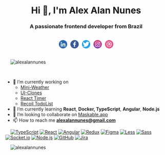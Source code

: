 
  
<h1  align="center">Hi 👋, I'm Alex Alan Nunes</h1>

<h3  align="center">A passionate frontend developer from Brazil</h3>

<br />

<div style="display:flex;align-items:center;gap:10px;justify-content:center" align="center">
  <a target="_blank" href="https://www.linkedin.com/in/alexalannunes/">
    <img src=".github/linkedin_icon_rounded.png" width="26" />
  </a>
  <a target="_blank" href="https://www.facebook.com/alexalannunes">
    <img src=".github/facebook_icon_rounded.png" width="26" />
  </a>
  <a target="_blank" href="https://twitter.com/alexalannunes">
    <img src=".github/twitter_icon_rounded.png" width="26" />
  </a>
  <a target="_blank" href="https://www.instagram.com/alexalannunes/">
    <img src=".github/instagram_icon_rounded.png" width="26" />
  </a>
  <a target="_blank" href="https://dribbble.com/alexalannunes">
    <img src=".github/dribbble_icon_rounded.png" width="26" />
  </a>
</div>

<br />

<p  align="left"> &nbsp;&nbsp;&nbsp;&nbsp;<img  src="https://komarev.com/ghpvc/?username=alexalannunes&label=Profile%20views&color=0e75b6&style=flat"  alt="alexalannunes" /> </p>


<br />

- 🔭 I’m currently working on 
  -  [Mini-Weather](https://mini-weather-rosy.vercel.app/)
  -  [UI-Clones](https://github.com/alexalannunes/ui-clones)
  -  [React Timer](https://github.com/alexalannunes/react-timer-pwa)
  -  [Recoil TodoList](https://github.com/alexalannunes/react-recoil-todolist)
- 🌱 I’m currently learning **React**, **Docker, TypeScript**, **Angular**, **Node.js**
- 👯 I’m looking to collaborate on [Maskable.app](https://maskable.app/)
- 📫 How to reach me **alexalannunes@gmail.com**

 
&nbsp;&nbsp;&nbsp;&nbsp;[![TypeScript](https://img.shields.io/badge/-TypeScript-1967d2?style=flat-square&logo=typescript&logoColor=white)](https://typescriptlang.org/)
[![React](https://img.shields.io/badge/-React-1967d2?style=flat-square&logo=react&logoColor=white)](https://pt-br.reactjs.org/)
[![Angular](https://img.shields.io/badge/-Angular-1967d2?style=flat-square&logo=angular&logoColor=white)](https://angular.io/)
[![Redux](https://img.shields.io/badge/-Redux-1967d2?style=flat-square&logo=redux&logoColor=white)](https://redux.js.org/)
[![Figma](https://img.shields.io/badge/-Figma-1967d2?style=flat-square&logo=figma&logoColor=white)](https://www.figma.com/)
[![Less](https://img.shields.io/badge/-Less-1967d2?style=flat-square&logo=less&logoColor=white)](https://lesscss.org/)
[![Sass](https://img.shields.io/badge/-Sass-1967d2?style=flat-square&logo=sass&logoColor=white)](https://sass-lang.com/)
[![Socket.io](https://img.shields.io/badge/-Socket.io-1967d2?style=flat-square&logo=socket.io&logoColor=white)](https://socket.io/)
[![Node.js](https://img.shields.io/badge/-Node.js-1967d2?style=flat-square&logo=node.js&logoColor=white)](https://nodejs.org/en/)
[![GitHub](https://img.shields.io/badge/-GitHub-1967d2?style=flat-square&logo=github&logoColor=white)](https://github.com/)
[![Jira](https://img.shields.io/badge/-Jira-1967d2?style=flat-square&logo=jira&logoColor=white)](https://www.atlassian.com/br/software/jira)

&nbsp;&nbsp;&nbsp;&nbsp;<img src="https://github-readme-stats.vercel.app/api?username=alexalannunes&show_icons=true&locale=en"  alt="alexalannunes" />
